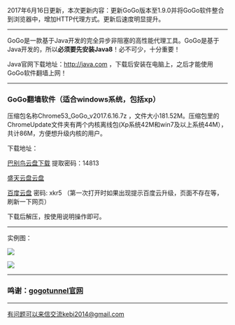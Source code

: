2017年6月16日更新，本次更新内容：更新GoGo版本至1.9.0并将GoGo软件整合到浏览器中，增加HTTP代理方式。更新后速度明显提升。


***

GoGo是一款基于Java开发的完全异步非阻塞的高性能代理工具。GoGo是基于Java开发的，所以**必须要先安装Java8**！必不可少，十分重要！

Java官网下载地址：http://java.com  ，下载后安装在电脑上，之后才能使用GoGo软件翻墙上网！


***

### GoGo翻墙软件（适合windows系统，包括xp）

压缩包名称Chrome53_GoGo_v2017.6.16.7z ，文件大小181.52M。压缩包里的ChromeUpdate文件夹有两个内核离线包(Xp系统42M和win7及以上系统44M），共计86M，方便想升级内核的用户。

下载地址：

[巴别鸟云盘下载](http://www.babel.cc/share.do?s=6586010490706948) 提取密码：14813

[盛天云盘云盘](http://pan.stnts.com/s/EeimFFZ)

[百度云盘](http://pan.baidu.com/s/1miPvzBy) 密码: xkr5 （第一次打开时如果出现提示百度云升级，页面不存在等，刷新一下网页）

下载后解压，按使用说明操作即可。

***
实例图：

![](https://raw.githubusercontent.com/Alvin9999/pac2/master/gogo11.png)

![](https://raw.githubusercontent.com/Alvin9999/pac2/master/gogo12.png)


***

### 鸣谢：[gogotunnel官网](http://www.gogotunnel.com/)


***

有问题可以来信交流kebi2014@gmail.com

